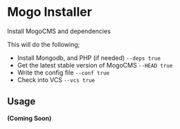 # Mogo Installer

Install MogoCMS and dependencies

This will do the following;

- Install Mongodb, and PHP (if needed) `--deps true`
- Get the latest stable version of MogoCMS `--HEAD true`
- Write the config file `--conf true`
- Check into VCS `--vcs true`

## Usage
__(Coming Soon)__
